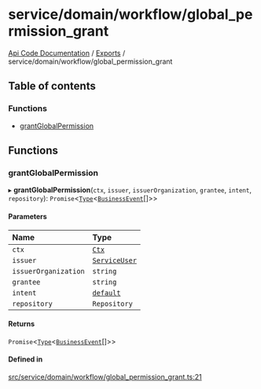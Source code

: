 # service/domain/workflow/global\_permission\_grant
 
[Api Code Documentation](../README.md) / [Exports](../modules.md) / service/domain/workflow/global\_permission\_grant

## Table of contents

### Functions

- [grantGlobalPermission](service_domain_workflow_global_permission_grant.md#grantglobalpermission)

## Functions

### grantGlobalPermission

▸ **grantGlobalPermission**(`ctx`, `issuer`, `issuerOrganization`, `grantee`, `intent`, `repository`): `Promise`<[`Type`](result.md#type)<[`BusinessEvent`](service_domain_business_event.md#businessevent)[]\>\>

#### Parameters

| Name | Type |
| :------ | :------ |
| `ctx` | [`Ctx`](../interfaces/lib_ctx.Ctx.md) |
| `issuer` | [`ServiceUser`](../interfaces/service_domain_organization_service_user.ServiceUser.md) |
| `issuerOrganization` | `string` |
| `grantee` | `string` |
| `intent` | [`default`](authz_intents.md#default) |
| `repository` | `Repository` |

#### Returns

`Promise`<[`Type`](result.md#type)<[`BusinessEvent`](service_domain_business_event.md#businessevent)[]\>\>

#### Defined in

[src/service/domain/workflow/global_permission_grant.ts:21](https://github.com/openkfw/TruBudget/blob/95e6f8a/api/src/service/domain/workflow/global_permission_grant.ts#L21)
